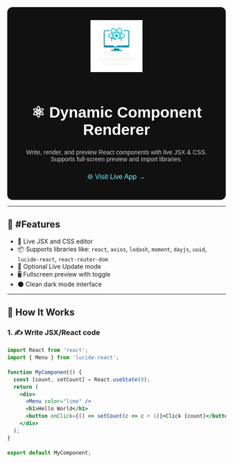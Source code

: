 <!-- README.md -->

<div align="center" style="background:#111; padding:30px; border-radius:12px; color:#fff; font-family:sans-serif">

  <img src="public/logo.png" alt="Dynamic Component Renderer Logo" width="120" style="margin-bottom:20px;" />
  
  <h1 style="color:#ffffff; font-size:2.2rem;">⚛️ Dynamic Component Renderer</h1>

  <p style="color: #ccc; max-width: 500px;">
    Write, render, and preview React components with live JSX & CSS. Supports full-screen preview and import libraries.
  </p>

  <a href="https://dynamic-component-render.vercel.app/" target="_blank" style="color:#79f2ff;font-size:1rem;text-decoration:none;display:inline-block;margin-top:10px;">🌐 Visit Live App →</a>
</div>

---

## 🚀 #Features

- 🎨 Live JSX and CSS editor
- 📦 Supports libraries like: `react`, `axios`, `lodash`, `moment`, `dayjs`, `uuid`, `lucide-react`, `react-router-dom`
- 🔄 Optional Live Update mode
- 🖥️ Fullscreen preview with toggle
- 🌑 Clean dark mode interface

---

## 🔧 How It Works

### 1. ✍️ Write JSX/React code

```jsx
import React from 'react';
import { Menu } from 'lucide-react';

function MyComponent() {
  const [count, setCount] = React.useState(0);
  return (
    <div>
      <Menu color="lime" />
      <h1>Hello World</h1>
      <button onClick={() => setCount(c => c + 1)}>Click {count}</button>
    </div>
  );
}

export default MyComponent;
